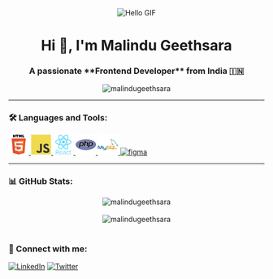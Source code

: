 <div align="center">
  <img src="https://media.giphy.com/media/Q8QDbG8Q40Rryg370K/giphy.gif" width="60px" alt="Hello GIF">
  <h1 align="center">Hi 👋, I'm Malindu Geethsara</h1>
  <h3 align="center">A passionate **Frontend Developer** from India 🇮🇳</h3>
</div>

<p align="center"> 
  <img src="https://komarev.com/ghpvc/?username=malindugeethsara&label=Profile%20views&color=0e75b6&style=flat" alt="malindugeethsara" /> 
</p>

---

<h3 align="left">🛠️ Languages and Tools:</h3>
<p align="left">
  <a href="https://www.w3.org/html/" target="_blank" rel="noreferrer"> <img src="https://raw.githubusercontent.com/devicons/devicon/master/icons/html5/html5-original-wordmark.svg" alt="html5" width="40" height="40"/> </a> 
  <a href="https://developer.mozilla.org/en-US/docs/Web/JavaScript" target="_blank" rel="noreferrer"> <img src="https://raw.githubusercontent.com/devicons/devicon/master/icons/javascript/javascript-original.svg" alt="javascript" width="40" height="40"/> </a> 
  <a href="https://reactjs.org/" target="_blank" rel="noreferrer"> <img src="https://raw.githubusercontent.com/devicons/devicon/master/icons/react/react-original-wordmark.svg" alt="react" width="40" height="40"/> </a> 
  <a href="https://www.php.net" target="_blank" rel="noreferrer"> <img src="https://raw.githubusercontent.com/devicons/devicon/master/icons/php/php-original.svg" alt="php" width="40" height="40"/> </a> 
  <a href="https://www.mysql.com/" target="_blank" rel="noreferrer"> <img src="https://raw.githubusercontent.com/devicons/devicon/master/icons/mysql/mysql-original-wordmark.svg" alt="mysql" width="40" height="40"/> </a> 
  <a href="https://www.figma.com/" target="_blank" rel="noreferrer"> <img src="https://www.vectorlogo.zone/logos/figma/figma-icon.svg" alt="figma" width="40" height="40"/> </a> 
</p>

---

<h3 align="left">📊 GitHub Stats:</h3>

<div align="center">
  <img src="https://github-readme-streak-stats.herokuapp.com/?user=malindugeethsara&theme=transparent&hide_border=true&border_radius=6.5" alt="malindugeethsara" />
</div>

<br/>


<div align="center">
  <img src="https://github-readme-stats.vercel.app/api?username=malindugeethsara&show_icons=true&locale=en&theme=transparent&bg_color=00000000&border_color=30A3DC&title_color=E9D021&icon_color=E9D021" alt="malindugeethsara" />
</div>

<br/>


<h3 align="left">🤝 Connect with me:</h3>
<p align="left">
  <a href="#" target="_blank"><img src="https://img.shields.io/badge/LinkedIn-0077B5?style=for-the-badge&logo=linkedin&logoColor=white" alt="LinkedIn"></a>
  <a href="#" target="_blank"><img src="https://img.shields.io/badge/Twitter-1DA1F2?style=for-the-badge&logo=twitter&logoColor=white" alt="Twitter"></a>
</p>
